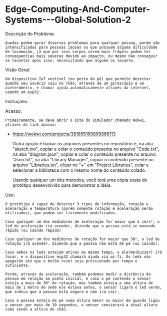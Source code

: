 # Edge-Computing-And-Computer-Systems---Global-Solution-2

Descrição do Problema:

	Quedas podem gerar diversos problemas para qualquer pessoa, porém são intensificadas para pessoas idosas ou que possuem alguma dificuldade de locomoção, já que por seus corpos serem mais frágeis podem ter consequencias mais severas devido ao impacto, ou mesmo não conseguir se levantar após isso, necessitando que alguém os levante.

Visão Geral:

	Um dispositivo IoT vestível (no peito do pé) que permite detectar quando seu usuário caiu no chão, através de um giroscópio e um acelerômetro, e chamar ajuda automaticamente através da internet, usando um esp32.

Instruções:

Acesso:

	Primeiramente, se deve abrir o site do simulador chamado Wokwi, através do link abaixo:

- https://wokwi.com/projects/381855169899866113

	Outra opção é baixar os arquivos presentes no repositório e, na aba "sketch.ino", copiar e colar o conteúdo presente no arquivo "Code.txt", na aba "diagram.json", copiar e colar o conteúdo presente no arquivo "Json.txt", na aba "Library Manager", copiar o conteúdo presente no arquivo "Libraries.txt", clicar no "+" em "Project Libraries", colar e selecionar a biblioteca com o mesmo nome do conteúdo colado.

	Usando qualquer um dos metodos, você terá uma cópia exata do protótipo desenvolvido para demonstrar a idéia.


Uso:

	O protótipo é capaz de detectar 3 tipos de informação, rotação e aceleração e temperatura (porém somente rotação e aceleração serão utilizados), que podem ser livremente modificados.

	Caso qualquer um dos medidores de aceleração for maior que 5 cm/s², o led de aceleração irá acender, dizendo que a pessoa está se movendo rápido (ou caindo rápido)

	Caso qualquer um dos medidores de rotação for maior que 30°, o led de rotação irá acender, dizendo que a pessoa não está de pé (ou caindo).

	Caso ambos os leds estejam ativos ao mesmo tempo, o alarme(buzzer) irá tocar, e o dispositivo esp32 chamará ajuda via wi-fi. Os leds não apagarão até que o botão reset seja pressionado por tempo o suficiente.

	Porém, através da aceleração, também podemos medir a distância da pessoa em relação ao ponto inicial, e caso o pé contendo o sensor esteja a mais de 30° de rotação, mas também esteja a uma altura de mais de 1 metro de onde ele estava antes, o sensor ligará o led verde, que indica que a pessoa está segura e não ira cair.

	Caso a pessoa esteja de pé numa altura menor ou maior de quando ligou o sensor por mais de 10 segundos, o sensor consierará a atual altura como sendo a altura do chão.
